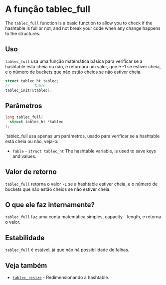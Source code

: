 # A função tablec_full

The `tablec_full` function is a basic function to allow you to check if the hashtable is full or not, and not break your code when any change happens to the structures.

## Uso

`tablec_full` usa uma função matemática básica para verificar se a hashtable está cheia ou não, e retornará um valor, que é -1 se estiver cheia, e o número de buckets que não estão cheios se não estiver cheia.

```c
struct tablec_ht tablec;
//           Table
tablec_init(&tablec);
```

## Parâmetros

```c
long tablec_full(
  struct tablec_ht *tablec
);
```

`tablec_full usa apenas um parâmetros, usado para verificar se a hashtable está cheia ou não, veja-o:

*  `Table`       - `struct tablec_ht` The hashtable variable, is used to save keys and values.

## Valor de retorno

`tablec_full` retorna o valor `-1` se a hashtable estiver cheia, e o número de buckets que não estão cheios se não estiver cheia.

## O que ele faz internamente?

`tablec_full` faz uma conta matemática simples, capacity - length, e retorna o valor.

## Estabilidade

`tablec_full` é estável, já que não há possibilidade de falhas.

## Veja também

*  [`tablec_resize`](tablec_resize.md) - Redimensionando a hashtable.

